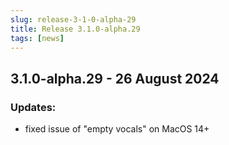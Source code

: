 ```yaml
---
slug: release-3-1-0-alpha-29
title: Release 3.1.0-alpha.29
tags: [news]
---
```


## 3.1.0-alpha.29 - 26 August 2024

### Updates:

- fixed issue of "empty vocals" on MacOS 14+
